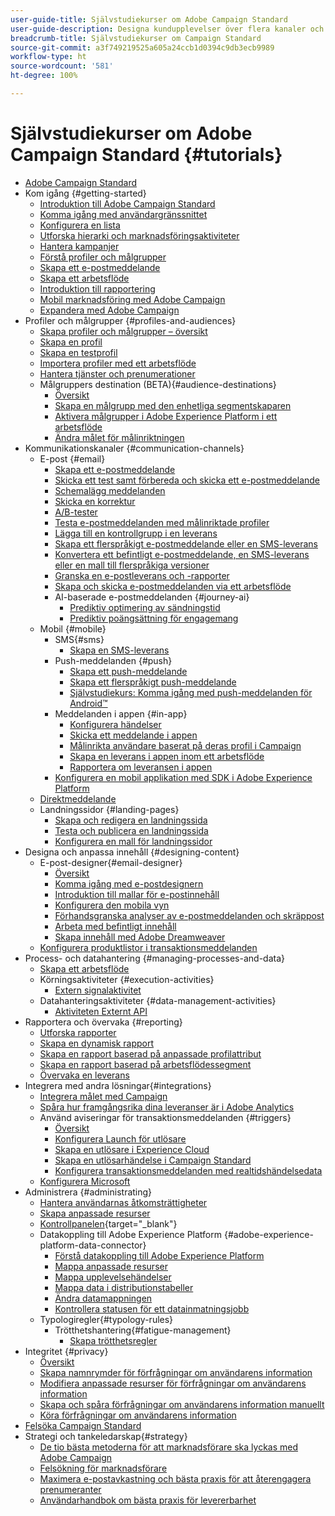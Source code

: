 ```yaml
---
user-guide-title: Självstudiekurser om Adobe Campaign Standard
user-guide-description: Designa kundupplevelser över flera kanaler och skapa en miljö för visuell kampanjorkestrering, interaktionshantering i realtid och marknadsföring över flera kanaler.
breadcrumb-title: Självstudiekurser om Campaign Standard
source-git-commit: a3f749219525a605a24ccb1d0394c9db3ecb9989
workflow-type: ht
source-wordcount: '581'
ht-degree: 100%

---
```



# Självstudiekurser om Adobe Campaign Standard {#tutorials}

+ [Adobe Campaign Standard](/help/overview.md)
+ Kom igång {#getting-started}
   + [Introduktion till Adobe Campaign Standard](/help/getting-started/adobe-campaign-standard-introduction.md)
   + [Komma igång med användargränssnittet](/help/getting-started/getting-started-with-the-ui.md)
   + [Konfigurera en lista](/help/getting-started/configure-a-list.md)
   + [Utforska hierarki och marknadsföringsaktiviteter](/help/getting-started/explore-hierarchy-and-marketing-activities.md)
   + [Hantera kampanjer](/help/getting-started/managing-campaigns.md)
   + [Förstå profiler och målgrupper](/help/getting-started/understanding-profiles-and-audiences.md)
   + [Skapa ett e-postmeddelande](https://experienceleague.adobe.com/docs/campaign-standard-learn/tutorials/communication-channels/email/create-email-from-homepage.html?lang=sv)
   + [Skapa ett arbetsflöde](https://experienceleague.adobe.com/docs/campaign-standard-learn/tutorials/managing-processes-and-data/creating-a-workflow.html?lang=sv)
   + [Introduktion till rapportering](/help/getting-started/reporting-with-adobe-campaign-introduction.md)
   + [Mobil marknadsföring med Adobe Campaign](/help/getting-started/mobile-marketing-with-adobe-campaign.md)
   + [Expandera med Adobe Campaign](/help/getting-started/growing-with-adobe-campaign.md)
+ Profiler och målgrupper {#profiles-and-audiences}
   + [Skapa profiler och målgrupper – översikt](/help/profiles-and-audiences/creating-profiles-and-audiences.md)
   + [Skapa en profil](/help/profiles-and-audiences/creating-a-profile.md)
   + [Skapa en testprofil](/help/profiles-and-audiences/test-profiles.md)
   + [Importera profiler med ett arbetsflöde](/help/managing-processes-and-data/importing-profiles.md)
   + [Hantera tjänster och prenumerationer](/help/managing-processes-and-data/services-and-subscriptions.md)
   + Målgruppers destination (BETA){#audience-destinations}
      + [Översikt](/help/profiles-and-audiences/audience-destinations/audience-destinations-overview.md)
      + [Skapa en målgrupp med den enhetliga segmentskaparen](/help/profiles-and-audiences/audience-destinations/creating-audiences-using-segment-builder.md)
      + [Aktivera målgrupper i Adobe Experience Platform i ett arbetsflöde](/help/profiles-and-audiences/audience-destinations/activating-aep-audiences.md)
      + [Ändra målet för målinriktningen](/help/profiles-and-audiences/audience-destinations/changing-targeting-dimension.md)
+ Kommunikationskanaler {#communication-channels}
   + E-post {#email}
      + [Skapa ett e-postmeddelande](/help/communication-channels/email/create-email-from-homepage.md)
      + [Skicka ett test samt förbereda och skicka ett e-postmeddelande](/help/communication-channels/email/sending-test-preparing-sending-email.md)
      + [Schemalägg meddelanden](/help/communication-channels/email/schedule-messages.md)
      + [Skicka en korrektur](/help/communication-channels/email/send-a-proof.md)
      + [A/B-tester](/help/communication-channels/email/a-b-testing.md)
      + [Testa e-postmeddelanden med målinriktade profiler](/help/communication-channels/email/profile-substitution.md)
      + [Lägga till en kontrollgrupp i en leverans](/help/communication-channels/email/control-groups.md)
      + [Skapa ett flerspråkigt e-postmeddelande eller en SMS-leverans](/help/communication-channels/create-multilingual-deliveries.md)
      + [Konvertera ett befintligt e-postmeddelande, en SMS-leverans eller en mall till flerspråkiga versioner](/help/communication-channels/covert-into-multilingual-deliveries.md)
      + [Granska en e-postleverans och -rapporter](/help/communication-channels/email/reviewing-personalized-email-delivery-and-reports.md)
      + [Skapa och skicka e-postmeddelanden via ett arbetsflöde](/help/communication-channels/email/create-and-send-emails-via-workflow.md)
      + AI-baserade e-postmeddelanden {#journey-ai}
         + [Prediktiv optimering av sändningstid](/help/communication-channels/email/ai-powered-emails/predictive-send-time-optimization.md)
         + [Prediktiv poängsättning för engagemang](/help/communication-channels/email/ai-powered-emails/predictive-engagement-scoring.md)
   + Mobil {#mobile}
      + SMS{#sms}
         + [Skapa en SMS-leverans](/help/communication-channels/mobile/sms/sms-delivery.md)
      + Push-meddelanden {#push}
         + [Skapa ett push-meddelande](/help/communication-channels/mobile/push-notifications/creating-a-push-notification.md)
         + [Skapa ett flerspråkigt push-meddelande](/help/communication-channels/mobile/push-notifications/creating-multilingual-push-notifications.md)
         + [Självstudiekurs: Komma igång med push-meddelanden för Android™](https://experienceleague.adobe.com/docs/campaign-standard-learn/getting-started-with-push-notifications-android/introduction.html?lang=sv)
      + Meddelanden i appen {#in-app}
         + [Konfigurera händelser](/help/communication-channels/mobile/in-app/configure-events.md)
         + [Skicka ett meddelande i appen](/help/communication-channels/mobile/in-app/broadcast-in-app-message.md)
         + [Målinrikta användare baserat på deras profil i Campaign](/help/communication-channels/mobile/in-app/target-users-based-on-campaign-profile.md)
         + [Skapa en leverans i appen inom ett arbetsflöde](/help/communication-channels/mobile/in-app/in-app-activity.md)
         + [Rapportera om leveransen i appen](/help/communication-channels/mobile/in-app/in-app-reporting.md)
      + [Konfigurera en mobil applikation med SDK i Adobe Experience Platform](/help/communication-channels/mobile/configure-mobile-apps-using-aep-sdk.md)
   + [Direktmeddelande](/help/communication-channels/direct-mail/directmail.md)
   + Landningssidor {#landing-pages}
      + [Skapa och redigera en landningssida](/help/communication-channels/landing-pages/landing-page-create-and-edit.md)
      + [Testa och publicera en landningssida](/help/communication-channels/landing-pages/landing-page-test-and-publish.md)
      + [Konfigurera en mall för landningssidor](/help/communication-channels/landing-pages/landing-page-configure-templates.md)
+ Designa och anpassa innehåll {#designing-content}
   + E-post-designer{#email-designer}
      + [Översikt](/help/designing-content/email-designer/email-designer-overview.md)
      + [Komma igång med e-postdesignern](/help/designing-content/email-designer/getting-started-with-the-email-designer.md)
      + [Introduktion till mallar för e-postinnehåll](/help/designing-content/email-designer/email-content-templates.md)
      + [Konfigurera den mobila vyn](/help/designing-content/email-designer/configure-the-mobile-view.md)
      + [Förhandsgranska analyser av e-postmeddelanden och skräppost](/help/designing-content/email-designer/preview-your-email.md)
      + [Arbeta med befintligt innehåll](/help/designing-content/email-designer/working-with-existing-content.md)
      + [Skapa innehåll med Adobe Dreamweaver](/help/designing-content/email-designer/dreamweaver-integration.md)
   + [Konfigurera produktlistor i transaktionsmeddelanden](/help/designing-content/product-listings-in-transactional-email.md)
+ Process- och datahantering {#managing-processes-and-data}
   + [Skapa ett arbetsflöde](/help/managing-processes-and-data/creating-a-workflow.md)
   + Körningsaktiviteter {#execution-activities}
      + [Extern signalaktivitet](/help/managing-processes-and-data/execution-activities/external-signal-activity.md)
   + Datahanteringsaktiviteter {#data-management-activities}
      + [Aktiviteten Externt API](/help/managing-processes-and-data/data-management-activities/external-api-activity.md)
+ Rapportera och övervaka {#reporting}
   + [Utforska rapporter](/help/getting-started/exploring-reports.md)
   + [Skapa en dynamisk rapport](/help/reporting/creating-a-dynamic-report.md)
   + [Skapa en rapport baserad på anpassade profilattribut](/help/reporting/custom-profile-attributes-dynamic-reports.md)
   + [Skapa en rapport baserad på arbetsflödessegment](/help/reporting/report-on-workflow-segments.md)
   + [Övervaka en leverans](/help/reporting/monitor-a-delivery.md)
+ Integrera med andra lösningar{#integrations}
   + [Integrera målet med Campaign](https://experienceleague.adobe.com/docs/campaign-classic/using/getting-started/starting-with-adobe-campaign/about-adobe-campaign-classic.html?lang=sv)
   + [Spåra hur framgångsrika dina leveranser är i Adobe Analytics](/help/integrations/track-the-success-of-your-deliveries-in-analytics.md)
   + Använd aviseringar för transaktionsmeddelanden {#triggers}
      + [Översikt](/help/integrations/using-triggers-for-transactional-messaging-overview.md)
      + [Konfigurera Launch för utlösare](/help/integrations/configure-launch-for-triggers.md)
      + [Skapa en utlösare i Experience Cloud](/help/integrations/create-a-trigger-in-experience-cloud.md)
      + [Skapa en utlösarhändelse i Campaign Standard](/help/integrations/create-a-trigger-event.md)
      + [Konfigurera transaktionsmeddelanden med realtidshändelsedata](/help/integrations/configure-transactional-messages-using-realtime-event-data.md)
   + [Konfigurera Microsoft](/help/integrations/configure-dynamics-365.md)
+ Administrera {#administrating}
   + [Hantera användarnas åtkomsträttigheter](/help/administrating/managing-user-access-rights.md)
   + [Skapa anpassade resurser](https://experienceleague.adobe.com/docs/campaign-standard-learn/creating-custom-resources/introduction.html?lang=sv)
   + [Kontrollpanelen](https://experienceleague.adobe.com/docs/control-panel-learn/control-panel/control-panel-overview.html?lang=sv){target="_blank"}
   + Datakoppling till Adobe Experience Platform {#adobe-experience-platform-data-connector}
      + [Förstå datakoppling till Adobe Experience Platform](/help/administrating/adobe-experience-platform-data-connector/understanding-the-adobe-experience-platform-data-connector.md)
      + [Mappa anpassade resurser](/help/administrating/adobe-experience-platform-data-connector/mapping-custom-resources.md)
      + [Mappa upplevelsehändelser](/help/administrating/adobe-experience-platform-data-connector/mapping-experience-events.md)
      + [Mappa data i distributionstabeller](/help/administrating/adobe-experience-platform-data-connector/mapping-seed-table-data.md)
      + [Ändra datamappningen](/help/administrating/adobe-experience-platform-data-connector/modifying-data-mapping.md)
      + [Kontrollera statusen för ett datainmatningsjobb](/help/administrating/adobe-experience-platform-data-connector/checking-status-of-data-ingestion-jobs.md)
   + Typologiregler{#typology-rules}
      + Trötthetshantering{#fatigue-management}
         + [Skapa trötthetsregler](/help/administrating/typology-rules/fatigue-management/create-fatigue-rules.md)
+ Integritet {#privacy}
   + [Översikt](/help/privacy/privacy-overview.md)
   + [Skapa namnrymder för förfrågningar om användarens information](/help/privacy/namespaces-for-privacy-requests.md)
   + [Modifiera anpassade resurser för förfrågningar om användarens information](/help/privacy/custom-resources-for-privacy-requests.md)
   + [Skapa och spåra förfrågningar om användarens information manuellt](/help/privacy/create-and-track-privacy-requests.md)
   + [Köra förfrågningar om användarens information](/help/privacy/execute-privacy-requests.md)
+ [Felsöka Campaign Standard](https://experienceleague.adobe.com/docs/campaign-standard-learn/troubleshooting/overview.html?lang=se)
+ Strategi och tankeledarskap{#strategy}
   + [De tio bästa metoderna för att marknadsförare ska lyckas med Adobe Campaign](/help/strategy/10-best-practices-for-marketers.md)
   + [Felsökning för marknadsförare](/help/strategy/troubleshooting-for-marketers.md)
   + [Maximera e-postavkastning och bästa praxis för att återengagera prenumeranter](/help/strategy/campaign-maximize-email-best-practices.md)
   + [Användarhandbok om bästa praxis för levererbarhet](https://experienceleague.adobe.com/docs/deliverability-learn/deliverability-best-practice-guide/introduction.html?lang=sv)
